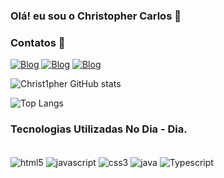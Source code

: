 ### Olá! eu sou o Christopher Carlos 🤖

### Contatos 📱

[![Blog](https://img.shields.io/badge/LinkedIn-0077B5?style=for-the-badge&logo=linkedin&logoColor=white)](https://www.linkedin.com/in/christopher-carlos-aa0786184/)
[![Blog](https://img.shields.io/badge/Instagram-E4405F?style=for-the-badge&logo=instagram&logoColor=white)](https://www.instagram.com/christ0pher_carl0s/?hl=pt-br)
[![Blog](https://img.shields.io/badge/Twitch-9146FF?style=for-the-badge&logo=twitch&logoColor=white)](https://www.twitch.tv/christoopher1)

![Christ1pher GitHub stats](https://github-readme-stats.vercel.app/api?username=Christ1pher&show_icons=true&theme=dark)

![Top Langs](https://github-readme-stats.vercel.app/api/top-langs/?username=anuraghazra&layout=compact)


### Tecnologias Utilizadas No Dia - Dia.


<div style = "display: inline_block"><br/>

<img align ="center" alt= "html5" src="https://img.shields.io/badge/HTML5-E34F26?style=for-the-badge&logo=html5&logoColor=white" />
<img align ="center" alt= "javascript" src="https://img.shields.io/badge/JavaScript-323330?style=for-the-badge&logo=javascript&logoColor=F7DF1E" />
<img align ="center" alt= "css3" src="https://img.shields.io/badge/CSS3-1572B6?style=for-the-badge&logo=css3&logoColor=white" />
<img align ="center" alt= "java" src="https://img.shields.io/badge/Java-ED8B00?style=for-the-badge&logo=openjdk&logoColor=white" />
<img align ="center" alt= "Typescript" src="https://img.shields.io/badge/TypeScript-007ACC?style=for-the-badge&logo=typescript&logoColor=white" />


</div>
